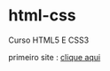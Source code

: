 # html-css
Curso HTML5 E CSS3

primeiro site : <a href = "https://gustavozimmer.github.io/html-css/Desafios/dsf010/index.html">clique aqui </a>
